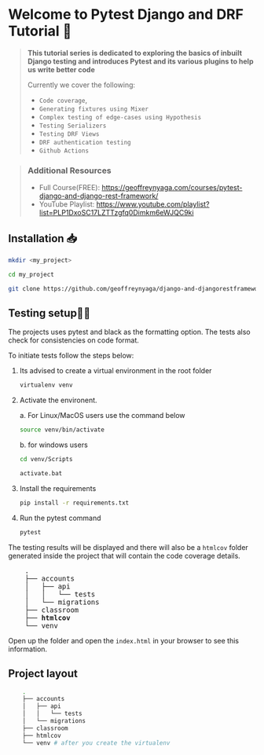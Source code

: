 # Welcome to Pytest Django and DRF Tutorial 🦄

> <b> This tutorial series is dedicated to exploring the basics of inbuilt Django testing and introduces
> Pytest and its various plugins to help us write better code</b>
>
> Currently we cover the following:
>
> - `Code coverage`,
> - `Generating fixtures using Mixer`
> - `Complex testing of edge-cases using Hypothesis`
> - `Testing Serializers`
> - `Testing DRF Views`
> - `DRF authentication testing`
> - `Github Actions`

> ### Additional Resources
>
> - Full Course(FREE): https://geoffreynyaga.com/courses/pytest-django-and-django-rest-framework/
> - YouTube Playlist: https://www.youtube.com/playlist?list=PLP1DxoSC17LZTTzgfq0Dimkm6eWJQC9ki

## Installation 📥

```bash
mkdir <my_project>

cd my_project

git clone https://github.com/geoffreynyaga/django-and-djangorestframework-pytest-tutorial.git .
```

## Testing setup🧪🧪

The projects uses pytest and black as the formatting option. The tests also check for consistencies on code format.

To initiate tests follow the steps below:

1.  Its advised to create a virtual environment in the root folder

    ```bash
    virtualenv venv
    ```

2.  Activate the environent.

    a. For Linux/MacOS users use the command below

    ```bash
    source venv/bin/activate
    ```

    b. for windows users

    ```bash
    cd venv/Scripts

    activate.bat
    ```

3.  Install the requirements

    ```bash
    pip install -r requirements.txt
    ```

4.  Run the pytest command

    ```bash
    pytest
    ```

The testing results will be displayed and there will also be a `htmlcov` folder generated inside the project that will contain the code coverage details.

<pre>
    .
    ├── accounts
    │   ├── api
    │   │   └── tests
    │   └── migrations
    ├── classroom
    ├── <b>htmlcov</b>
    └── venv
</pre>

Open up the folder and open the `index.html` in your browser to see this information.

## Project layout

```bash
    .
    ├── accounts
    │   ├── api
    │   │   └── tests
    │   └── migrations
    ├── classroom
    ├── htmlcov
    └── venv # after you create the virtualenv
```
